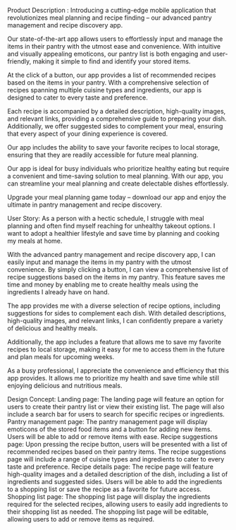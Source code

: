 Product Description :
  Introducing a cutting-edge mobile application that revolutionizes meal planning and recipe finding – our advanced pantry management and recipe discovery    app.

  Our state-of-the-art app allows users to effortlessly input and manage the items in their pantry with the utmost ease and convenience. With intuitive and visually appealing emoticons, our pantry list is both engaging and user-friendly, making it simple to find and identify your stored items.

  At the click of a button, our app provides a list of recommended recipes based on the items in your pantry. With a comprehensive selection of recipes spanning multiple cuisine types and ingredients, our app is designed to cater to every taste and preference.

  Each recipe is accompanied by a detailed description, high-quality images, and relevant links, providing a comprehensive guide to preparing your dish. Additionally, we offer suggested sides to complement your meal, ensuring that every aspect of your dining experience is covered.

  Our app includes the ability to save your favorite recipes to local storage, ensuring that they are readily accessible for future meal planning.

  Our app is ideal for busy individuals who prioritize healthy eating but require a convenient and time-saving solution to meal planning. With our app, you can streamline your meal planning and create delectable dishes effortlessly.

  Upgrade your meal planning game today – download our app and enjoy the ultimate in pantry management and recipe discovery.

  User Story:
  As a person with a hectic schedule, I struggle with meal planning and often find myself reaching for unhealthy takeout options. I want to adopt a healthier lifestyle and save time by planning and cooking my meals at home.

  With the advanced pantry management and recipe discovery app, I can easily input and manage the items in my pantry with the utmost convenience. By simply clicking a button, I can view a comprehensive list of recipe suggestions based on the items in my pantry. This feature saves me time and money by enabling me to create healthy meals using the ingredients I already have on hand.

  The app provides me with a diverse selection of recipe options, including suggestions for sides to complement each dish. With detailed descriptions, high-quality images, and relevant links, I can confidently prepare a variety of delicious and healthy meals.

  Additionally, the app includes a feature that allows me to save my favorite recipes to local storage, making it easy for me to access them in the future and plan meals for upcoming weeks.

  As a busy professional, I appreciate the convenience and efficiency that this app provides. It allows me to prioritize my health and save time while still enjoying delicious and nutritious meals.
  
  Design Concept:
  Landing page: The landing page will feature an option for users to create their pantry list or view their existing list. The page will also include a search bar for users to search for specific recipes or ingredients.
Pantry management page: The pantry management page will display emoticons of the stored food items and a button for adding new items. Users will be able to add or remove items with ease.
Recipe suggestions page: Upon pressing the recipe button, users will be presented with a list of recommended recipes based on their pantry items. The recipe suggestions page will include a range of cuisine types and ingredients to cater to every taste and preference.
Recipe details page: The recipe page will feature high-quality images and a detailed description of the dish, including a list of ingredients and suggested sides. Users will be able to add the ingredients to a shopping list or save the recipe as a favorite for future access.
Shopping list page: The shopping list page will display the ingredients required for the selected recipes, allowing users to easily add ingredients to their shopping list as needed. The shopping list page will be editable, allowing users to add or remove items as required.
